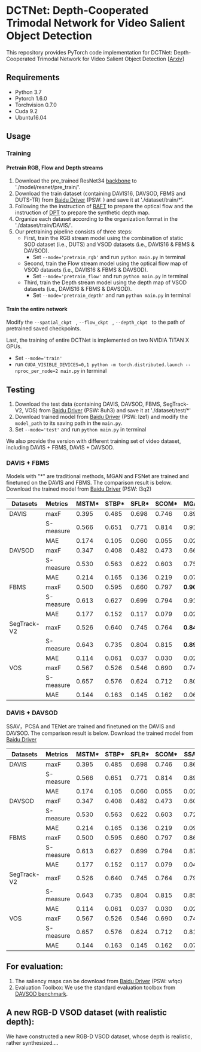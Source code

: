 

# DCTNet: Depth-Cooperated Trimodal Network for Video Salient Object Detection

This repository provides PyTorch code implementation for DCTNet: Depth-Cooperated Trimodal Network for Video Salient Object Detection [[Arxiv](https://arxiv.org/pdf/2202.06060.pdf)]

## Requirements

- Python 3.7
- Pytorch 1.6.0
- Torchvision 0.7.0
- Cuda 9.2
- Ubuntu16.04

## Usage

### Training

#### Pretrain RGB, Flow and Depth streams

1. Download the pre_trained ResNet34 [backbone](https://download.pytorch.org/models/resnet34-333f7ec4.pth) to './model/resnet/pre_train/'.
2. Download the train dataset (containing DAVIS16, DAVSOD, FBMS and DUTS-TR) from [Baidu Driver]() (PSW: ) and save it at './dataset/train/*'. 
3. Following the the instruction of [RAFT](https://github.com/princeton-vl/RAFT) to prepare the optical flow and the instruction of [DPT](https://github.com/isl-org/DPT) to prepare the synthetic depth map.
4. Organize each dataset according to the organization format in the './dataset/train/DAVIS/'.
5. Our pretraining pipeline consists of three steps:
   - First, train the RGB stream model using the combination of static SOD dataset (i.e., DUTS)  and VSOD datasets (i.e., DAVIS16 & FBMS & DAVSOD).
     - Set `--mode='pretrain_rgb'` and run `python main.py` in terminal
   - Second, train the Flow stream model using the optical flow map of VSOD datasets (i.e., DAVIS16 & FBMS & DAVSOD).
     - Set `--mode='pretrain_flow'` and run `python main.py` in terminal
   - Third, train the Depth stream model using the depth map of VSOD datasets (i.e., DAVIS16 & FBMS & DAVSOD).
     - Set `--mode='pretrain_depth'` and run `python main.py` in terminal

#### Train the entire network 

Modify the `--spatial_ckpt ` ,  `--flow_ckpt ` ,  `--depth_ckpt `  to the path of pretrained saved checkpoints. 

Last, the training of entire DCTNet is implemented on two NVIDIA TiTAN X GPUs. 

- Set `--mode='train'` 
- run `CUDA_VISIBLE_DEVICES=0,1 python -m torch.distributed.launch --nproc_per_node=2 main.py` in terminal

## Testing

1. Download the test data (containing DAVIS, DAVSOD, FBMS, SegTrack-V2, VOS) from [Baidu Driver](https://pan.baidu.com/s/1u1qOWkv5WbovwWKogXwZQw) (PSW: 8uh3) and save it at './dataset/test/*'
2. Download trained model from [Baidu Driver](https://pan.baidu.com/s/1Z8Sut8bOGOwbUBf0Tmhm4w) (PSW: lze1) and modify the  `model_path` to its saving path in the `main.py`.
3. Set `--mode='test'` and run `python main.py` in terminal

We also provide the version with different training set of video dataset, including DAVIS + FBMS, DAVIS + DAVSOD. 

### DAVIS + FBMS 

Models with "*" are traditional methods, MGAN and FSNet are trained and finetuned on the DAVIS and FBMS. The comparison result is below. Download the trained model from [Baidu Driver](https://pan.baidu.com/s/12h5M639V59eLLEkJ3FcMFA) (PSW: l3q2)

| Datasets    | Metrics   | MSTM* | STBP* | SFLR* | SCOM* | MGAN      | FSNet | Ours      |
| ----------- | :-------- | ----- | ----- | ----- | ----- | --------- | ----- | --------- |
| DAVIS       | maxF      | 0.395 | 0.485 | 0.698 | 0.746 | 0.893     | 0.907 | **0.912** |
|             | S-measure | 0.566 | 0.651 | 0.771 | 0.814 | 0.913     | 0.920 | **0.924** |
|             | MAE       | 0.174 | 0.105 | 0.060 | 0.055 | 0.022     | 0.020 | **0.014** |
| DAVSOD      | maxF      | 0.347 | 0.408 | 0.482 | 0.473 | 0.662     | 0.685 | **0.691** |
|             | S-measure | 0.530 | 0.563 | 0.622 | 0.603 | 0.757     | 0.773 | **0.782** |
|             | MAE       | 0.214 | 0.165 | 0.136 | 0.219 | 0.079     | 0.072 | **0.068** |
| FBMS        | maxF      | 0.500 | 0.595 | 0.660 | 0.797 | **0.909** | 0.888 | **0.909** |
|             | S-measure | 0.613 | 0.627 | 0.699 | 0.794 | 0.912     | 0.890 | **0.916** |
|             | MAE       | 0.177 | 0.152 | 0.117 | 0.079 | 0.026     | 0.041 | **0.024** |
| SegTrack-V2 | maxF      | 0.526 | 0.640 | 0.745 | 0.764 | **0.840** | 0.806 | 0.826     |
|             | S-measure | 0.643 | 0.735 | 0.804 | 0.815 | **0.895** | 0.870 | 0.887     |
|             | MAE       | 0.114 | 0.061 | 0.037 | 0.030 | 0.024     | 0.025 | 0.034     |
| VOS         | maxF      | 0.567 | 0.526 | 0.546 | 0.690 | 0.743     | 0.659 | **0.764** |
|             | S-measure | 0.657 | 0.576 | 0.624 | 0.712 | 0.807     | 0.703 | **0.831** |
|             | MAE       | 0.144 | 0.163 | 0.145 | 0.162 | 0.069     | 0.103 | **0.061** |

### DAVIS + DAVSOD 

SSAV，PCSA and TENet are trained and finetuned on the DAVIS and DAVSOD. The comparison result is below. Download the trained model from [Baidu Driver]()

| Datasets    | Metrics   | MSTM* | STBP* | SFLR* | SCOM* | SSAV  | PCSA  | TENet | Ours      |
| ----------- | :-------- | ----- | ----- | ----- | ----- | ----- | ----- | ----- | --------- |
| DAVIS       | maxF      | 0.395 | 0.485 | 0.698 | 0.746 | 0.861 | 0.880 | 0.894 | **0.904** |
|             | S-measure | 0.566 | 0.651 | 0.771 | 0.814 | 0.893 | 0.902 | 0.905 | **0.917** |
|             | MAE       | 0.174 | 0.105 | 0.060 | 0.055 | 0.028 | 0.022 | 0.021 | **0.016** |
| DAVSOD      | maxF      | 0.347 | 0.408 | 0.482 | 0.473 | 0.603 | 0.656 | 0.648 | **0.695** |
|             | S-measure | 0.530 | 0.563 | 0.622 | 0.603 | 0.724 | 0.741 | 0.753 | **0.778** |
|             | MAE       | 0.214 | 0.165 | 0.136 | 0.219 | 0.092 | 0.086 | 0.078 | **0.069** |
| FBMS        | maxF      | 0.500 | 0.595 | 0.660 | 0.797 | 0.865 | 0.837 | 0.887 | 0.883     |
|             | S-measure | 0.613 | 0.627 | 0.699 | 0.794 | 0.879 | 0.868 | 0.910 | 0.886     |
|             | MAE       | 0.177 | 0.152 | 0.117 | 0.079 | 0.040 | 0.040 | 0.027 | 0.032     |
| SegTrack-V2 | maxF      | 0.526 | 0.640 | 0.745 | 0.764 | 0.798 | 0.811 | **    | **0.839** |
|             | S-measure | 0.643 | 0.735 | 0.804 | 0.815 | 0.851 | 0.866 | **    | **0.886** |
|             | MAE       | 0.114 | 0.061 | 0.037 | 0.030 | 0.023 | 0.024 | **    | **0.014** |
| VOS         | maxF      | 0.567 | 0.526 | 0.546 | 0.690 | 0.742 | 0.747 | **    | **0.772** |
|             | S-measure | 0.657 | 0.576 | 0.624 | 0.712 | 0.819 | 0.828 | **    | **0.837** |
|             | MAE       | 0.144 | 0.163 | 0.145 | 0.162 | 0.074 | 0.065 | **    | **0.058** |



## For evaluation:

1. The saliency maps can be download from [Baidu Driver](https://pan.baidu.com/s/10i5ADy4iSSwydy04Enf27w) (PSW: wfqc)
2. Evaluation Toolbox: We use the standard evaluation toolbox from [DAVSOD benchmark](https://github.com/DengPingFan/DAVSOD).

## A new RGB-D VSOD dataset (with realistic depth):

We have constructed a new RGB-D VSOD dataset, whose depth is realistic, rather synthesized....
